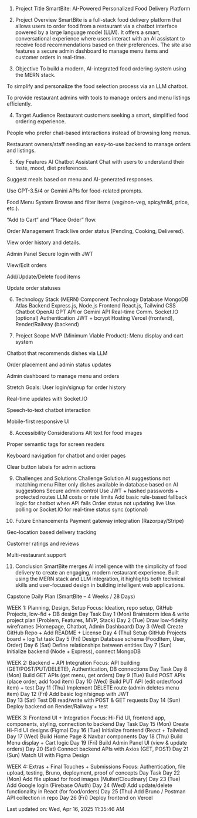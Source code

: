 1. Project Title
SmartBite: AI-Powered Personalized Food Delivery Platform

2. Project Overview
SmartBite is a full-stack food delivery platform that allows users to order food from a restaurant via a chatbot interface powered by a large language model (LLM). It offers a smart, conversational experience where users interact with an AI assistant to receive food recommendations based on their preferences. The site also features a secure admin dashboard to manage menu items and customer orders in real-time.

3. Objective
To build a modern, AI-integrated food ordering system using the MERN stack.


To simplify and personalize the food selection process via an LLM chatbot.


To provide restaurant admins with tools to manage orders and menu listings efficiently.



4. Target Audience
Restaurant customers seeking a smart, simplified food ordering experience.


People who prefer chat-based interactions instead of browsing long menus.


Restaurant owners/staff needing an easy-to-use backend to manage orders and listings.



5. Key Features
AI Chatbot Assistant
Chat with users to understand their taste, mood, diet preferences.


Suggest meals based on menu and AI-generated responses.


Use GPT-3.5/4 or Gemini APIs for food-related prompts.


Food Menu System
Browse and filter items (veg/non-veg, spicy/mild, price, etc.).


“Add to Cart” and “Place Order” flow.


Order Management
Track live order status (Pending, Cooking, Delivered).


View order history and details.


 Admin Panel
Secure login with JWT


View/Edit orders


Add/Update/Delete food items


Update order statuses



6. Technology Stack (MERN)
Component
Technology
Database
MongoDB Atlas
Backend
Express.js, Node.js
Frontend
React.js, Tailwind CSS
Chatbot
OpenAI GPT API or Gemini API
Real-time Comm.
Socket.IO (optional)
Authentication
JWT + bcrypt
Hosting
Vercel (frontend), Render/Railway (backend)


7. Project Scope
MVP (Minimum Viable Product):
Menu display and cart system


Chatbot that recommends dishes via LLM


Order placement and admin status updates


Admin dashboard to manage menu and orders


Stretch Goals:
User login/signup for order history


Real-time updates with Socket.IO


Speech-to-text chatbot interaction


Mobile-first responsive UI



8. Accessibility Considerations
Alt text for food images


Proper semantic tags for screen readers


Keyboard navigation for chatbot and order pages


Clear button labels for admin actions



9. Challenges and Solutions
Challenge
Solution
AI suggestions not matching menu
Filter only dishes available in database based on AI suggestions
Secure admin control
Use JWT + hashed passwords + protected routes
LLM costs or rate limits
Add basic rule-based fallback logic for chatbot when API fails
Order status not updating live
Use polling or Socket.IO for real-time status sync (optional)


10. Future Enhancements
Payment gateway integration (Razorpay/Stripe)


Geo-location based delivery tracking


Customer ratings and reviews


Multi-restaurant support



11. Conclusion
SmartBite merges AI intelligence with the simplicity of food delivery to create an engaging, modern restaurant experience. Built using the MERN stack and LLM integration, it highlights both technical skills and user-focused design in building intelligent web applications.

 Capstone Daily Plan (SmartBite – 4 Weeks / 28 Days)


WEEK 1: Planning, Design, Setup
 Focus: Ideation, repo setup, GitHub Projects, low-fid + DB design
Day
Task
Day 1 (Mon)
Brainstorm idea & write project plan (Problem, Features, MVP, Stack) 
Day 2 (Tue)
Draw low-fidelity wireframes (Homepage, Chatbot, Admin Dashboard) 
Day 3 (Wed)
Create GitHub Repo + Add README + License 
Day 4 (Thu)
Setup GitHub Projects board + log 1st task 
Day 5 (Fri)
Design Database schema (FoodItem, User, Order) 
Day 6 (Sat)
Define relationships between entities 
Day 7 (Sun)
Initialize backend (Node + Express), connect MongoDB 


 WEEK 2: Backend + API Integration
Focus: API building (GET/POST/PUT/DELETE), Authentication, DB connections
Day
Task
Day 8 (Mon)
Build GET APIs (get menu, get orders) 
Day 9 (Tue)
Build POST APIs (place order, add food item) 
Day 10 (Wed)
Build PUT API (edit order/food item) + test 
Day 11 (Thu)
Implement DELETE route (admin deletes menu item)
Day 12 (Fri)
Add basic login/signup with JWT  
Day 13 (Sat)
Test DB read/write with POST & GET requests 
Day 14 (Sun)
Deploy backend on Render/Railway + test 


WEEK 3: Frontend UI + Integration
 Focus: Hi-Fid UI, frontend app, components, styling, connection to backend
Day
Task
Day 15 (Mon)
Create Hi-Fid UI designs (Figma) 
Day 16 (Tue)
Initialize frontend (React + Tailwind) 
Day 17 (Wed)
Build Home Page & Navbar components
Day 18 (Thu)
Build Menu display + Cart logic 
Day 19 (Fri)
Build Admin Panel UI (view & update orders)
Day 20 (Sat)
Connect backend APIs with Axios (GET, POST)
Day 21 (Sun)
Match UI with Figma Design 


 WEEK 4: Extras + Final Touches + Submissions
 Focus: Authentication, file upload, testing, Bruno, deployment, proof of concepts
Day
Task
Day 22 (Mon)
Add file upload for food images (Multer/Cloudinary)
Day 23 (Tue)
Add Google login (Firebase OAuth) 
Day 24 (Wed)
Add update/delete functionality in React (for food/orders) 
Day 25 (Thu)
Add Bruno / Postman API collection in repo 
Day 26 (Fri)
Deploy frontend on Vercel 










Last updated on: Wed, Apr 16, 2025 11:35:46 AM
